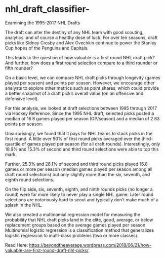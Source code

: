 # nhl_draft_classifier-
Examining the 1995-2017 NHL Drafts 

The draft can alter the destiny of any NHL team with good scouting, analytics, and of course a healthy dose of luck. For over ten seasons, draft picks like Sidney Crosby and Alex Ovechkin continue to power the Stanley Cup hopes of the Penguins and Capitals.

This leads to the question of how valuable is a first round NHL draft pick? And further, how does a first round selection compare to a third rounder or fifth rounder?

On a basic level, we can compare NHL draft picks through longevity (games played per season) and points per season. However, we encourage other analysts to explore other metrics such as point shares, which could provide a better snapshot of a draft pick’s overall value (on an offensive and defensive level).

For this analysis, we looked at draft selections between 1995 through 2017 via Hockey Reference. Since the 1995 NHL draft, selected picks posted a median of 16.8 games played per season (GP/season) and a median of 2.83 points per season.

Unsurprisingly, we found that it pays for NHL teams to stack picks in the first round. A little over 50% of first round picks averaged over the third–quartile of games played per season (for all draft rounds). Interestingly, only 18.6% and 15.3% of second and third round selections were able to top this mark.

Further, 25.3% and 28.1% of second and third round picks played 16.8 games or more per season (median games played per season among all draft round selections) but only slightly more than the six, seventh, and eighth round selections.

On the flip side, six, seventh, eighth, and ninth rounds picks (no longer a round) were far more likely to never play a single NHL game. Later round selections are notoriously hard to scout and typically don't make much of a splash in the NHL. 

We also created a multinomial regression model for measuring the probability that NHL draft picks land in the elite, good, average, or below replacement groups based on the average games played per season. Multinomial logistic regression is a classification method that generalizes logistic regression to multi-class problems (two or more classes).

Read Here: https://beyondtheaverage.wordpress.com/2018/06/21/how-valuable-are-first-round-draft-nhl-picks/
